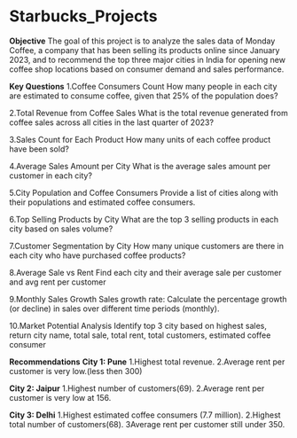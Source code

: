 # Starbucks_Projects

**Objective**
The goal of this project is to analyze the sales data of Monday Coffee, a company that has been selling its products online since January 2023, and to recommend the top three major cities in India for opening new coffee shop locations based on consumer demand and sales performance.

**Key Questions**
1.Coffee Consumers Count
How many people in each city are estimated to consume coffee, given that 25% of the population does?

2.Total Revenue from Coffee Sales
What is the total revenue generated from coffee sales across all cities in the last quarter of 2023?

3.Sales Count for Each Product
How many units of each coffee product have been sold?

4.Average Sales Amount per City
What is the average sales amount per customer in each city?

5.City Population and Coffee Consumers
Provide a list of cities along with their populations and estimated coffee consumers.

6.Top Selling Products by City
What are the top 3 selling products in each city based on sales volume?

7.Customer Segmentation by City
How many unique customers are there in each city who have purchased coffee products?

8.Average Sale vs Rent
Find each city and their average sale per customer and avg rent per customer

9.Monthly Sales Growth
Sales growth rate: Calculate the percentage growth (or decline) in sales over different time periods (monthly).

10.Market Potential Analysis
Identify top 3 city based on highest sales, return city name, total sale, total rent, total customers, estimated coffee consumer

**Recommendations**
**City 1: Pune**
1.Highest total revenue.
2.Average rent per customer is very low.(less then 300)

**City 2: Jaipur**
1.Highest number of customers(69).
2.Average rent per customer is very low at 156.

**City 3: Delhi**
1.Highest estimated coffee consumers (7.7 million).
2.Highest total number of customers(68).
3Average rent per customer still under 350.

